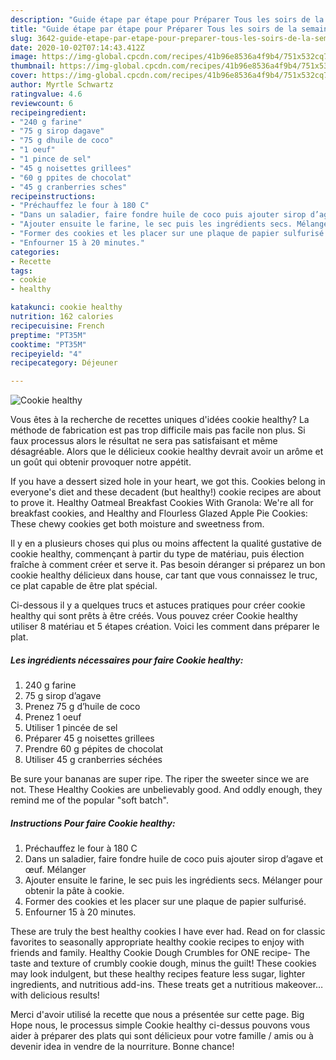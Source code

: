 ```yaml
---
description: "Guide étape par étape pour Préparer Tous les soirs de la semaine Cookie healthy"
title: "Guide étape par étape pour Préparer Tous les soirs de la semaine Cookie healthy"
slug: 3642-guide-etape-par-etape-pour-preparer-tous-les-soirs-de-la-semaine-cookie-healthy
date: 2020-10-02T07:14:43.412Z
image: https://img-global.cpcdn.com/recipes/41b96e8536a4f9b4/751x532cq70/cookie-healthy-photo-principale-de-la-recette.jpg
thumbnail: https://img-global.cpcdn.com/recipes/41b96e8536a4f9b4/751x532cq70/cookie-healthy-photo-principale-de-la-recette.jpg
cover: https://img-global.cpcdn.com/recipes/41b96e8536a4f9b4/751x532cq70/cookie-healthy-photo-principale-de-la-recette.jpg
author: Myrtle Schwartz
ratingvalue: 4.6
reviewcount: 6
recipeingredient:
- "240 g farine"
- "75 g sirop dagave"
- "75 g dhuile de coco"
- "1 oeuf"
- "1 pince de sel"
- "45 g noisettes grillees"
- "60 g ppites de chocolat"
- "45 g cranberries sches"
recipeinstructions:
- "Préchauffez le four à 180 C"
- "Dans un saladier, faire fondre huile de coco puis ajouter sirop d’agave et œuf. Mélanger"
- "Ajouter ensuite le farine, le sec puis les ingrédients secs. Mélanger pour obtenir la pâte à cookie."
- "Former des cookies et les placer sur une plaque de papier sulfurisé."
- "Enfourner 15 à 20 minutes."
categories:
- Recette
tags:
- cookie
- healthy

katakunci: cookie healthy 
nutrition: 162 calories
recipecuisine: French
preptime: "PT35M"
cooktime: "PT35M"
recipeyield: "4"
recipecategory: Déjeuner

---
```



![Cookie healthy](https://img-global.cpcdn.com/recipes/41b96e8536a4f9b4/751x532cq70/cookie-healthy-photo-principale-de-la-recette.jpg)

Vous êtes à la recherche de recettes uniques d'idées cookie healthy? La méthode de fabrication est pas trop difficile mais pas facile non plus. Si faux processus alors le résultat ne sera pas satisfaisant et même désagréable. Alors que le délicieux cookie healthy devrait avoir un arôme et un goût qui obtenir provoquer notre appétit.

If you have a dessert sized hole in your heart, we got this. Cookies belong in everyone&#39;s diet and these decadent (but healthy!) cookie recipes are about to prove it. Healthy Oatmeal Breakfast Cookies With Granola: We&#39;re all for breakfast cookies, and Healthy and Flourless Glazed Apple Pie Cookies: These chewy cookies get both moisture and sweetness from.

Il y en a plusieurs choses qui plus ou moins affectent la qualité gustative de cookie healthy, commençant à partir du type de matériau, puis élection fraîche à comment créer et serve it. Pas besoin déranger si préparez un bon cookie healthy délicieux dans house, car tant que vous connaissez le truc, ce plat capable de être plat spécial.


Ci-dessous il y a quelques trucs et astuces pratiques pour créer cookie healthy qui sont prêts à être créés. Vous pouvez créer Cookie healthy utiliser 8 matériau et 5 étapes création. Voici les comment dans préparer le plat.

<!--inarticleads1-->

##### Les ingrédients nécessaires pour faire Cookie healthy:

1.  240 g farine
1.  75 g sirop d’agave
1. Prenez 75 g d’huile de coco
1. Prenez 1 oeuf
1. Utiliser 1 pincée de sel
1. Préparer 45 g noisettes grillees
1. Prendre 60 g pépites de chocolat
1. Utiliser 45 g cranberries séchées


Be sure your bananas are super ripe. The riper the sweeter since we are not. These Healthy Cookies are unbelievably good. And oddly enough, they remind me of the popular &#34;soft batch&#34;. 

<!--inarticleads2-->

##### Instructions Pour faire Cookie healthy:

1. Préchauffez le four à 180 C
1. Dans un saladier, faire fondre huile de coco puis ajouter sirop d’agave et œuf. Mélanger
1. Ajouter ensuite le farine, le sec puis les ingrédients secs. Mélanger pour obtenir la pâte à cookie.
1. Former des cookies et les placer sur une plaque de papier sulfurisé.
1. Enfourner 15 à 20 minutes.


These are truly the best healthy cookies I have ever had. Read on for classic favorites to seasonally appropriate healthy cookie recipes to enjoy with friends and family. Healthy Cookie Dough Crumbles for ONE recipe- The taste and texture of crumbly cookie dough, minus the guilt! These cookies may look indulgent, but these healthy recipes feature less sugar, lighter ingredients, and nutritious add-ins. These treats get a nutritious makeover… with delicious results! 


Merci d'avoir utilisé la recette que nous a présentée sur cette page. Big Hope nous, le processus simple Cookie healthy ci-dessus pouvons vous aider à préparer des plats qui sont délicieux pour votre famille / amis ou à devenir idea in vendre de la nourriture. Bonne chance!
